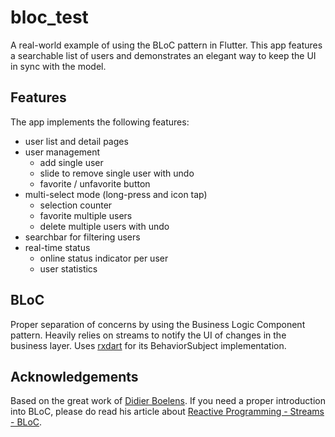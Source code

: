 # bloc_test

A real-world example of using the BLoC pattern in Flutter. This app features a searchable list of users and demonstrates an elegant way to keep the UI in sync with the model.

## Features
The app implements the following features:
- user list and detail pages
- user management
  - add single user
  - slide to remove single user with undo
  - favorite / unfavorite button
- multi-select mode (long-press and icon tap)
  - selection counter
  - favorite multiple users
  - delete multiple users with undo
- searchbar for filtering users
- real-time status
  - online status indicator per user
  - user statistics

## BLoC
Proper separation of concerns by using the Business Logic Component pattern. Heavily relies on streams to notify the UI of changes in the business layer. Uses [rxdart](https://pub.dartlang.org/packages/rxdart) for its BehaviorSubject implementation.

## Acknowledgements
Based on the great work of [Didier Boelens](https://www.didierboelens.com/). If you need a proper introduction into BLoC, please do read his article about [Reactive Programming - Streams - BLoC](https://www.didierboelens.com/2018/08/reactive-programming---streams---bloc/).
